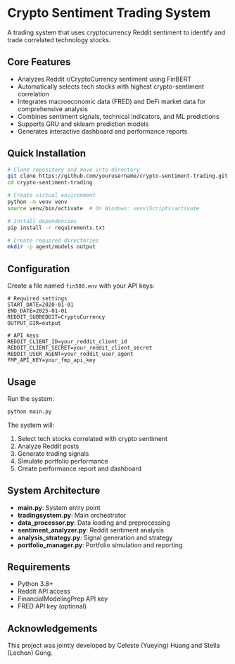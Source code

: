 # Crypto Sentiment Trading System

A trading system that uses cryptocurrency Reddit sentiment to identify and trade correlated technology stocks.

## Core Features

- Analyzes Reddit r/CryptoCurrency sentiment using FinBERT
- Automatically selects tech stocks with highest crypto-sentiment correlation
- Integrates macroeconomic data (FRED) and DeFi market data for comprehensive analysis
- Combines sentiment signals, technical indicators, and ML predictions
- Supports GRU and sklearn prediction models
- Generates interactive dashboard and performance reports

## Quick Installation

```bash
# Clone repository and move into directory
git clone https://github.com/yourusername/crypto-sentiment-trading.git
cd crypto-sentiment-trading

# Create virtual environment
python -m venv venv
source venv/bin/activate  # On Windows: venv\Scripts\activate

# Install dependencies
pip install -r requirements.txt

# Create required directories
mkdir -p agent/models output
```

## Configuration

Create a file named `fin580.env` with your API keys:

```
# Required settings
START_DATE=2020-01-01
END_DATE=2025-01-01
REDDIT_SUBREDDIT=CryptoCurrency
OUTPUT_DIR=output

# API keys
REDDIT_CLIENT_ID=your_reddit_client_id
REDDIT_CLIENT_SECRET=your_reddit_client_secret
REDDIT_USER_AGENT=your_reddit_user_agent
FMP_API_KEY=your_fmp_api_key
```

## Usage

Run the system:

```bash
python main.py
```

The system will:
1. Select tech stocks correlated with crypto sentiment
2. Analyze Reddit posts
3. Generate trading signals
4. Simulate portfolio performance
5. Create performance report and dashboard

## System Architecture

- **main.py**: System entry point
- **tradingsystem.py**: Main orchestrator
- **data_processor.py**: Data loading and preprocessing
- **sentiment_analyzer.py**: Reddit sentiment analysis
- **analysis_strategy.py**: Signal generation and strategy
- **portfolio_manager.py**: Portfolio simulation and reporting

## Requirements

- Python 3.8+
- Reddit API access
- FinancialModelingPrep API key
- FRED API key (optional)

## Acknowledgements

This project was jointly developed by Celeste (Yueying) Huang and Stella (Lechen) Gong.